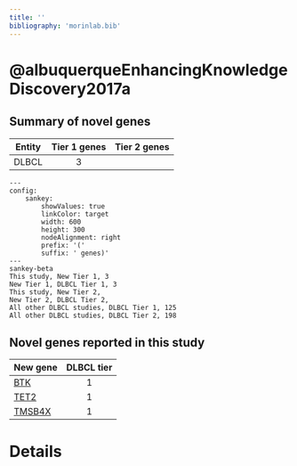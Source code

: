 ```yaml
---
title: ''
bibliography: 'morinlab.bib'
---
```


# @albuquerqueEnhancingKnowledgeDiscovery2017a
## Summary of novel genes

|Entity| Tier 1 genes| Tier 2 genes|
|:-:|:-:|:-:|
|DLBCL|3||
```mermaid
---
config:
    sankey:
        showValues: true
        linkColor: target
        width: 600
        height: 300
        nodeAlignment: right
        prefix: '('
        suffix: ' genes)'
---
sankey-beta
This study, New Tier 1, 3
New Tier 1, DLBCL Tier 1, 3
This study, New Tier 2, 
New Tier 2, DLBCL Tier 2, 
All other DLBCL studies, DLBCL Tier 1, 125
All other DLBCL studies, DLBCL Tier 2, 198
```


## Novel genes reported in this study

|New gene|DLBCL tier|
|:-|:-:|
|[BTK](BTK)|1 |
|[TET2](TET2)|1 |
|[TMSB4X](TMSB4X)|1 |

# Details

